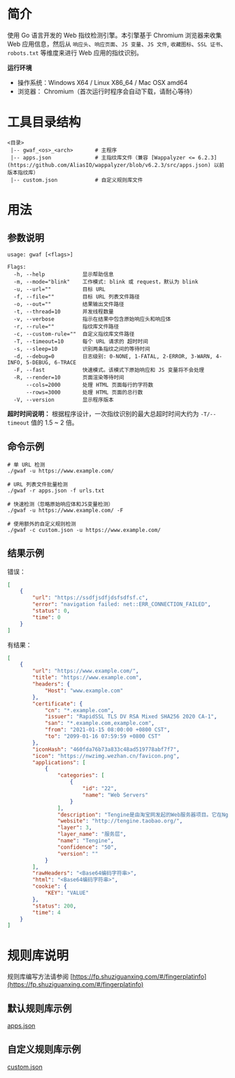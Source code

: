 # 简介

使用 Go 语言开发的 Web 指纹检测引擎。本引擎基于 Chromium 浏览器来收集 Web 应用信息，然后从 `响应头`、`响应页面`、`JS 变量`、`JS 文件`, `收藏图标`、`SSL 证书`、`robots.txt` 等维度来进行 Web 应用的指纹识别。

**运行环境**

- 操作系统：Windows X64 / Linux X86_64 / Mac OSX amd64
- 浏览器：  Chromium（首次运行时程序会自动下载，请耐心等待）

# 工具目录结构

```
<目录>
 |-- gwaf_<os>_<arch>       # 主程序
 |-- apps.json              # 主指纹库文件（兼容 [Wappalyzer <= 6.2.3](https://github.com/AliasIO/wappalyzer/blob/v6.2.3/src/apps.json) 以前版本指纹库）
 |-- custom.json            # 自定义规则库文件
```

# 用法

## 参数说明

```
usage: gwaf [<flags>]

Flags:
  -h, --help            显示帮助信息
  -m, --mode="blink"    工作模式: blink 或 request，默认为 blink
  -u, --url=""          目标 URL
  -f, --file=""         目标 URL 列表文件路径
  -o, --out=""          结果输出文件路径
  -t, --thread=10       并发线程数量
  -v, --verbose         指示在结果中包含原始响应头和响应体
  -r, --rule=""         指纹库文件路径
  -c, --custom-rule=""  自定义指纹库文件路径
  -T, --timeout=10      每个 URL 请求的 超时时间
  -s, --sleep=10        识别两条指纹之间的等待时间
  -d, --debug=0         日志级别: 0-NONE, 1-FATAL, 2-ERROR, 3-WARN, 4-INFO, 5-DEBUG, 6-TRACE
  -F, --fast            快速模式。该模式下原始响应和 JS 变量将不会处理
  -R, --render=10       页面渲染等待时间
      --cols=2000       处理 HTML 页面每行的字符数
      --rows=3000       处理 HTML 页面的总行数
  -V, --version         显示程序版本    
```

**超时时间说明：** 根据程序设计，一次指纹识别的最大总超时时间大约为 `-T/--timeout` 值的 1.5 ~ 2 倍。

## 命令示例

```
# 单 URL 检测
./gwaf -u https://www.example.com/

# URL 列表文件批量检测
./gwaf -r apps.json -f urls.txt

# 快速检测（忽略原始响应体和JS变量检测）
./gwaf -u https://www.example.com/ -F

# 使用额外的自定义规则检测
./gwaf -c custom.json -u https://www.example.com/
```

## 结果示例

错误：

```json
[
    {
        "url": "https://ssdfjsdfjdsfsdfsf.c",
        "error": "navigation failed: net::ERR_CONNECTION_FAILED",
        "status": 0,
        "time": 0
    }
]
```

有结果：
```json
[
    {
        "url": "https://www.example.com/",
        "title": "https://www.example.com",
        "headers": {
            "Host": "www.example.com"
        },
        "certificate": {
            "cn": "*.example.com",
            "issuer": "RapidSSL TLS DV RSA Mixed SHA256 2020 CA-1",
            "san": "*.example.com,example.com",
            "from": "2021-01-15 08:00:00 +0800 CST",
            "to": "2099-01-16 07:59:59 +0800 CST"
        },
        "iconHash": "460fda76b73a833c48ad519778abf7f7",
        "icon": "https://nwzimg.wezhan.cn/favicon.png",
        "applications": [
            {
                "categories": [
                    {
                        "id": "22",
                        "name": "Web Servers"
                    }
                ],
                "description": "Tengine是由淘宝网发起的Web服务器项目。它在Nginx的基础上，针对大访问量网站的需求，添加了很多高级 功能和特性。",
                "website": "http://tengine.taobao.org/",
                "layer": 3,
                "layer_name": "服务层",
                "name": "Tengine",
                "confidence": "50",
                "version": ""
            }
        ],
        "rawHeaders": "<Base64编码字符串>",
        "html": "<Base64编码字符串>",
        "cookie": {
            "KEY": "VALUE"
        },
        "status": 200,
        "time": 4
    }
]
```

# 规则库说明

规则库编写方法请参阅 [https://fp.shuziguanxing.com/#/fingerplatinfo](https://fp.shuziguanxing.com/#/fingerplatinfo)

## 默认规则库示例

[apps.json](apps.json)

## 自定义规则库示例

[custom.json](custom.json)